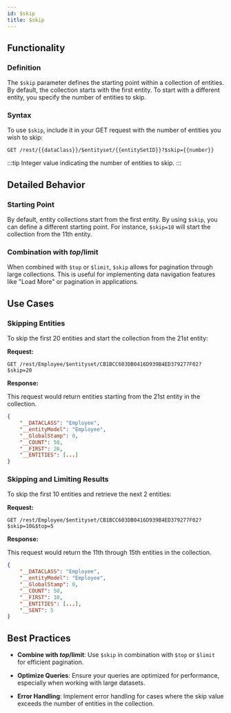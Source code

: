 ```yaml
---
id: $skip
title: $skip 
---
```



## Functionality

### Definition

The `$skip` parameter defines the starting point within a collection of entities. By default, the collection starts with the first entity. To start with a different entity, you specify the number of entities to skip.

### Syntax

To use `$skip`, include it in your GET request with the number of entities you wish to skip:

```
GET /rest/{{dataClass}}/$entityset/{{entitySetID}}?$skip={{number}}
```

:::tip
Integer value indicating the number of entities to skip.
:::




## Detailed Behavior

### Starting Point

By default, entity collections start from the first entity. By using `$skip`, you can define a different starting point. For instance, `$skip=10` will start the collection from the 11th entity.

### Combination with $top/$limit

When combined with `$top` or `$limit`, `$skip` allows for pagination through large collections. This is useful for implementing data navigation features like "Load More" or pagination in applications.



## Use Cases

### Skipping Entities

To skip the first 20 entities and start the collection from the 21st entity:

**Request:**

```
GET /rest/Employee/$entityset/CB1BCC603DB0416D939B4ED379277F02?$skip=20
```

**Response:**

This request would return entities starting from the 21st entity in the collection.


```json
{
    "__DATACLASS": "Employee",
    "__entityModel": "Employee",
    "__GlobalStamp": 0,
    "__COUNT": 50,
    "__FIRST": 20,
    "__ENTITIES": [...]
}
```

### Skipping and Limiting Results

To skip the first 10 entities and retrieve the next 2 entities:

**Request:**

```
GET /rest/Employee/$entityset/CB1BCC603DB0416D939B4ED379277F02?$skip=10&$top=5
```

**Response:**

This request would return the 11th through 15th entities in the collection.

```json
{
    "__DATACLASS": "Employee",
    "__entityModel": "Employee",
    "__GlobalStamp": 0,
    "__COUNT": 50,
    "__FIRST": 10,
    "__ENTITIES": [...],
    "__SENT": 5
}
```

## Best Practices

- **Combine with $top/$limit**: Use `$skip` in combination with `$top` or `$limit` for efficient pagination.

- **Optimize Queries**: Ensure your queries are optimized for performance, especially when working with large datasets.

- **Error Handling**: Implement error handling for cases where the skip value exceeds the number of entities in the collection.